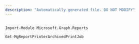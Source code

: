 ```yaml
---
description: "Automatically generated file. DO NOT MODIFY"
---
```


```powershellv2

Import-Module Microsoft.Graph.Reports

Get-MgReportPrinterArchivedPrintJob

```
